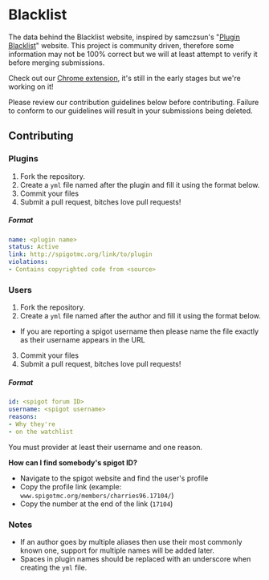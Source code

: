 Blacklist
=========

The data behind the Blacklist website, inspired by samczsun's "[Plugin Blacklist]" website.
This project is community driven, therefore some information may not be 100% correct but we will at least attempt to verify it before merging submissions.

Check out our [Chrome extension][cr-ext], it's still in the early stages but we're working on it!

Please review our contribution guidelines below before contributing. Failure to conform to our guidelines will result in your submissions being deleted.

## Contributing

### Plugins
1. Fork the repository.
2. Create a `yml` file named after the plugin and fill it using the format below.
3. Commit your files
4. Submit a pull request, bitches love pull requests!

##### Format
```yml
name: <plugin name>
status: Active
link: http://spigotmc.org/link/to/plugin
violations:
- Contains copyrighted code from <source>
```

### Users
1. Fork the repository.
2. Create a `yml` file named after the author and fill it using the format below.
  - If you are reporting a spigot username then please name the file exactly as their username appears in the URL
3. Commit your files
4. Submit a pull request, bitches love pull requests!

##### Format
```yml
id: <spigot forum ID>
username: <spigot username>
reasons:
- Why they're
- on the watchlist
```
You must provider at least their username and one reason.

**How can I find somebody's spigot ID?**
- Navigate to the spigot website and find the user's profile
- Copy the profile link (example: `www.spigotmc.org/members/charries96.17104/`)
- Copy the number at the end of the link (`17104`)

### Notes
- If an author goes by multiple aliases then use their most commonly known one, support for multiple names will be added later.
- Spaces in plugin names should be replaced with an underscore when creating the `yml` file.

[Plugin Blacklist]: http://samczsun.com/warning.html
[cr-ext]: https://chrome.google.com/webstore/detail/spigot-blacklist/aafgnkhgmjhodeebloogjbcijlgfnanp
